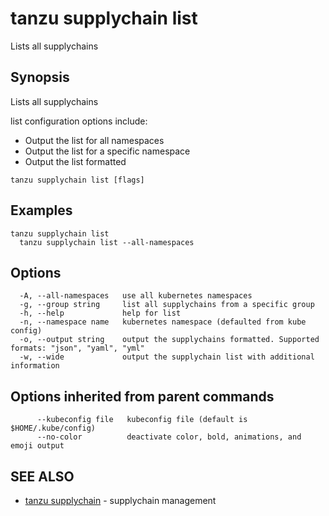 # tanzu supplychain list

Lists all supplychains

## Synopsis

Lists all supplychains
		
list configuration options include:
- Output the list for all namespaces
- Output the list for a specific namespace
- Output the list formatted

```console
tanzu supplychain list [flags]
```

## Examples

```console
tanzu supplychain list
  tanzu supplychain list --all-namespaces
```

## Options

```console
  -A, --all-namespaces   use all kubernetes namespaces
  -g, --group string     list all supplychains from a specific group
  -h, --help             help for list
  -n, --namespace name   kubernetes namespace (defaulted from kube config)
  -o, --output string    output the supplychains formatted. Supported formats: "json", "yaml", "yml"
  -w, --wide             output the supplychain list with additional information
```

## Options inherited from parent commands

```console
      --kubeconfig file   kubeconfig file (default is $HOME/.kube/config)
      --no-color          deactivate color, bold, animations, and emoji output
```

## SEE ALSO

* [tanzu supplychain](tanzu_supplychain.hbs.md)	 - supplychain management

